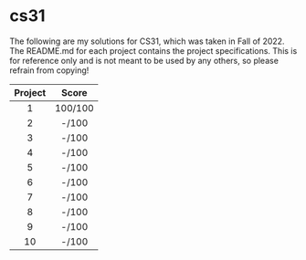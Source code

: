 # cs31
The following are my solutions for CS31, which was taken in Fall of 2022. The README.md for each project contains the project specifications. This is for reference only and is not meant to be used by any others, so please refrain from copying!

| Project | Score    |
| :-----: | :---:    |
| 1       | 100/100  | 
| 2       | -/100  | 
| 3       | -/100  | 
| 4       | -/100  | 
| 5       | -/100  | 
| 6       | -/100  | 
| 7       | -/100  | 
| 8       | -/100  | 
| 9       | -/100  | 
| 10      | -/100  |
